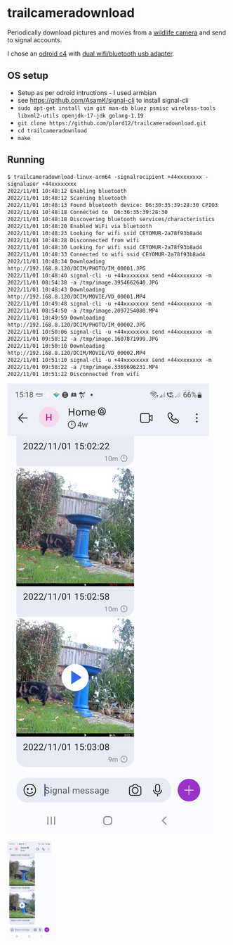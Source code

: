 # trailcameradownload

Periodically download pictures and movies from a [wildlife camera](https://www.amazon.co.uk/gp/product/B09Y8V268F)
and send to signal accounts.

I chose an [odroid c4](https://ameridroid.com/products/odroid-c4) with [dual wifi/bluetooth usb adapter](https://thepihut.com/products/combination-wifi-bluetooth-4-0-usb-adapter).

## OS setup

* Setup as per odroid intructions - I used armbian
* see https://github.com/AsamK/signal-cli to install signal-cli
* `sudo apt-get install vim git man-db bluez psmisc wireless-tools libxml2-utils openjdk-17-jdk golang-1.19`
* `git clone https://github.com/plord12/trailcameradownload.git`
* `cd trailcameradownload`
* `make`

## Running

```
$ trailcameradownload-linux-arm64 -signalrecipient +44xxxxxxxx -signaluser +44xxxxxxxx
2022/11/01 10:48:12 Enabling bluetooth
2022/11/01 10:48:12 Scanning bluetooth
2022/11/01 10:48:13 Found bluetooth device: D6:30:35:39:28:30 CPIO3
2022/11/01 10:48:18 Connected to  D6:30:35:39:28:30
2022/11/01 10:48:18 Discovering bluetooth services/characteristics
2022/11/01 10:48:20 Enabled WiFi via bluetooth
2022/11/01 10:48:23 Looking for wifi ssid CEYOMUR-2a78f93b8ad4
2022/11/01 10:48:28 Disconnected from wifi
2022/11/01 10:48:30 Looking for wifi ssid CEYOMUR-2a78f93b8ad4
2022/11/01 10:48:33 Connected to wifi ssid CEYOMUR-2a78f93b8ad4
2022/11/01 10:48:34 Downloading http://192.168.8.120/DCIM/PHOTO/IM_00001.JPG
2022/11/01 10:48:40 signal-cli -u +44xxxxxxxx send +44xxxxxxxx -m 2022/11/01 08:54:38 -a /tmp/image.3954662640.JPG
2022/11/01 10:48:43 Downloading http://192.168.8.120/DCIM/MOVIE/VD_00001.MP4
2022/11/01 10:49:48 signal-cli -u +44xxxxxxxx send +44xxxxxxxx -m 2022/11/01 08:54:50 -a /tmp/image.2097254080.MP4
2022/11/01 10:49:59 Downloading http://192.168.8.120/DCIM/PHOTO/IM_00002.JPG
2022/11/01 10:50:06 signal-cli -u +44xxxxxxxx send +44xxxxxxxx -m 2022/11/01 09:58:12 -a /tmp/image.1607871999.JPG
2022/11/01 10:50:10 Downloading http://192.168.8.120/DCIM/MOVIE/VD_00002.MP4
2022/11/01 10:51:10 signal-cli -u +44xxxxxxxx send +44xxxxxxxx -m 2022/11/01 09:58:22 -a /tmp/image.3369696231.MP4
2022/11/01 10:51:22 Disconnected from wifi
```

![Signal](Screenshot_20221101-151812_Signal.jpg)

<img src="Screenshot_20221101-151812_Signal.jpg" width="100">